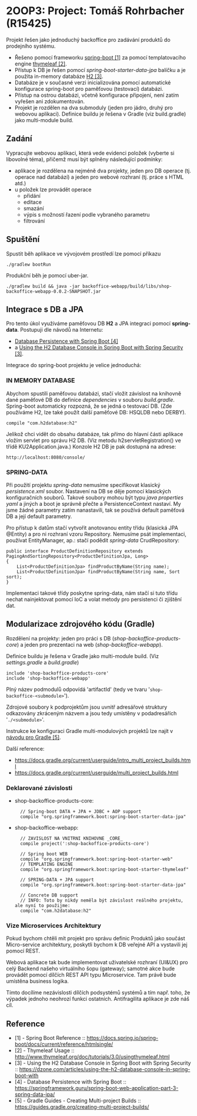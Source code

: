 2OOP3: Project: Tomáš Rohrbacher (R15425)
=====================================

Projekt řešen jako jednoduchý backoffice pro zadávání produktů do prodejního systému.

- Řešeno pomocí frameworku [spring-boot \[1\]][1] za pomocí templatovacího engine [thymeleaf \[2\]][2].
- Přístup k DB je řešen pomocí _spring-boot-starter-data-jpa_ balíčku a je použita in-memory databáze [H2 \[3\]][3].
- Databáze je v současné verzi inicializována pomocí automatické konfigurace spring-boot pro paměťovou (testovací) databázi.
- Přístup na ostrou databázi, včetně konfigurace připojení, není zatím vyřešen ani zdokumentován.
- Projekt je rozdělen na dva submoduly (jeden pro jádro, druhý pro webovou aplikaci). Definice buildu je řešena v Gradle (viz build.gradle) jako multi-module build. 


Zadání
------
Vypracujte webovou aplikaci, která vede evidenci položek (vyberte si libovolné téma), přičemž musí být splněny následující podmínky:

- aplikace je rozdělena na nejméně dva projekty, jeden pro DB operace (tj. operace nad databází) a jeden pro webové rozhraní (tj. práce s HTML atd.)
- u položek lze provádět operace
    - přidání
    - editace
    - smazání
    - výpis s možností řazení podle vybraného parametru
    - filtrování



Spuštění
--------
Spustit běh aplikace ve vývojovém prostředí lze pomocí příkazu

	./gradlew bootRun

Produkční běh je pomocí uber-jar.

	./gradlew build && java -jar backoffice-webapp/build/libs/shop-backoffice-webapp-0.0.2-SNAPSHOT.jar


Integrace s DB a JPA
--------------------
Pro tento úkol využíváme paměťovou DB **H2** a JPA integraci pomocí **spring-data**.
Postupuji dle návodů na Internetu:
- [Database Persistence with Spring Boot \[4\]][4]
- a [Using the H2 Database Console in Spring Boot with Spring Security \[3\]][3].

Integrace do spring-boot projektu je velice jednoduchá:


### IN MEMORY DATABASE
Abychom spustili paměťovou databázi, stačí vložit závislost na knihovně dané paměťové DB do definice _dependencies_ v souboru _build.gradle_.
Spring-boot automaticky rozpozná, že se jedná o testovací DB. (Zde používáme H2, lze také použít další paměťové DB: HSQLDB nebo DERBY).
	
	compile "com.h2database:h2"

Jelikož chci vidět do obsahu databáze, tak přímo do hlavní části aplikace vložím servlet pro správu H2 DB.
(Viz metodu h2servletRegistration() ve třídě KU2Application.java.) Konzole H2 DB je pak dostupná na adrese:

	http://localhost:8080/console/
	

### SPRING-DATA
Při použití projektu _spring-data_ nemusíme specifikovat klasický _persistence.xml_ soubor.
Nastavení na DB se děje pomocí klasických konfiguračních souborů.
Takové soubory mohou být typu _java properties_ _yaml_ a jiných a boot je správně přečte a PersistenceContext nastaví.
My jsme žádné parametry zatím nanastavili, tak se používá default paměťová DB a její default parametry.

Pro přístup k datům stačí vytvořit anotovanou entity třídu (klasická JPA @Entity) a pro ni rozhraní
vzoru Repository. Nemusíme psát implementaci, používat EntityManager, ap.: stačí podědit _spring-data_ CrudRepository:

	public interface ProductDefinitionRepository extends PagingAndSortingRepository<ProductDefinitionJpa, Long>
	{
		List<ProductDefinitionJpa> findProductByName(String name);
		List<ProductDefinitionJpa> findProductByName(String name, Sort sort);
	}

Implementaci takové třídy poskytne spring-data, nám stačí si tuto třídu nechat nainjektovat pomocí IoC a volat metody pro persistenci či zjištění dat.


Modularizace zdrojového kódu (Gradle)
-------------------------------------
Rozdělení na projekty: jeden pro práci s DB (_shop-backoffice-products-core_) a jeden pro prezentaci na web (_shop-backoffice-webapp_).

Definice buildu je řešena v Gradle jako multi-module build. (Viz _settings.gradle_ a _build.gradle_)

	include 'shop-backoffice-products-core'
	include 'shop-backoffice-webapp'

Plný název podmodulů odpovídá 'artifactId' (tedy ve tvaru '`shop-backoffice-<submodule>`').

Zdrojové soubory k podprojektům jsou uvnitř adresářové struktury odkazovány zkráceným názvem
a jsou tedy umístěny v podadresářích  '`./<submodule>`'.


Instrukce ke konfiguraci Gradle multi-modulových projektů lze najít v [návodu pro Gradle \[5\]][5].

Další reference:
+ <https://docs.gradle.org/current/userguide/intro_multi_project_builds.html>
+ <https://docs.gradle.org/current/userguide/multi_project_builds.html>
 

### Deklarované závislosti
- shop-backoffice-products-core:

		// Spring-boot DATA + JPA + JDBC + AOP support
		compile "org.springframework.boot:spring-boot-starter-data-jpa"


- shop-backoffice-webapp:

		// ZAVISLOST NA VNITRNI KNIHOVNE _CORE_
		compile project(':shop-backoffice-products-core') 
		
		// Spring boot WEB
		compile "org.springframework.boot:spring-boot-starter-web"
		// TEMPLATING ENGINE
		compile "org.springframework.boot:spring-boot-starter-thymeleaf"
		
		// SPRING-DATA + JPA support
		compile "org.springframework.boot:spring-boot-starter-data-jpa"
		
		// Concrete DB support
		// INFO: Toto by nikdy neměla být závislost reálného projektu, ale nyní to použijme:
		compile "com.h2database:h2"



### Vize Microservices Architektury
Pokud bychom chtěli mít projekt pro správu definic Produktů jako součást Micro-service architektury, poskytli bychom k DB veřejné API a vystavili jej pomocí REST.

Webová aplikace tak bude implementovat uživatelské rozhraní (UI&UX) pro celý Backend našeho virtuálního šopu (gateway); samotné akce bude provádět pomocí dílčích REST API typu Microservice. Tam právě bude umístěna business logika.

Tímto docílíme nezávislosti dílčích podsystémů systémů a tím např. toho, že výpadek jednoho neohrozí funkci ostatních. Antifragilita aplikace je zde náš cíl.


Reference
---------
[1]: https://docs.spring.io/spring-boot/docs/current/reference/htmlsingle/	"Spring Boot Reference"
[2]: http://www.thymeleaf.org/doc/tutorials/3.0/usingthymeleaf.html		"Thymeleaf Usage"
[3]: https://dzone.com/articles/using-the-h2-database-console-in-spring-boot-with   "Using the H2 Database Console in Spring Boot with Spring Security"
[4]: https://springframework.guru/spring-boot-web-application-part-3-spring-data-jpa/ "Database Persistence with Spring Boot"
[5]: https://guides.gradle.org/creating-multi-project-builds/ "Gradle Guides - Creating Multi-project Builds"


- <a name="ref1"></a>\[1\] - Spring Boot Reference :: https://docs.spring.io/spring-boot/docs/current/reference/htmlsingle/
- <a name="ref2"></a>\[2\] - Thymeleaf Usage :: http://www.thymeleaf.org/doc/tutorials/3.0/usingthymeleaf.html	
- <a name="ref3"></a>\[3\] - Using the H2 Database Console in Spring Boot with Spring Security :: https://dzone.com/articles/using-the-h2-database-console-in-spring-boot-with  
- <a name="ref4"></a>\[4\] - Database Persistence with Spring Boot :: https://springframework.guru/spring-boot-web-application-part-3-spring-data-jpa/
- <a name="ref5"></a>\[5\] - Gradle Guides - Creating Multi-project Builds :: https://guides.gradle.org/creating-multi-project-builds/
